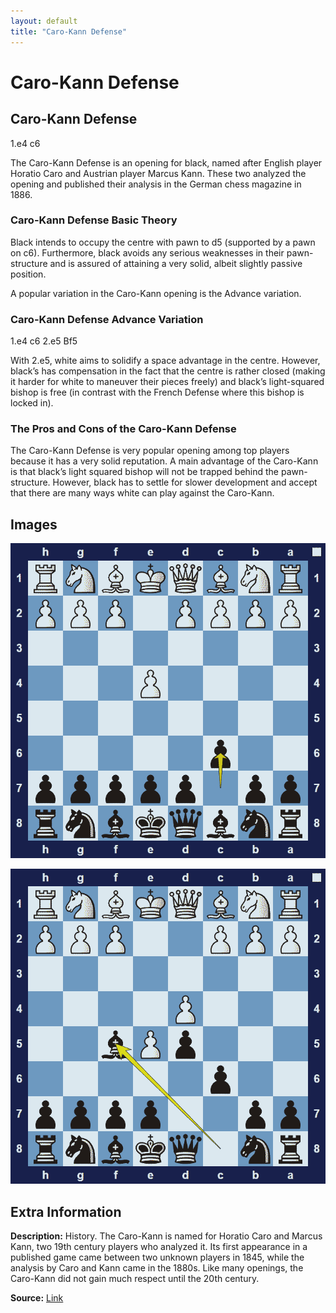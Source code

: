 ```yaml
---
layout: default
title: "Caro-Kann Defense"
---
```



# Caro-Kann Defense



## Caro-Kann Defense

1.e4 c6

The Caro-Kann Defense is an opening for black, named after English player Horatio Caro and Austrian player Marcus Kann. These two analyzed the opening and published their analysis in the German chess magazine in 1886.

### Caro-Kann Defense Basic Theory

Black intends to occupy the centre with pawn to d5 (supported by a pawn on c6). Furthermore, black avoids any serious weaknesses in their pawn-structure and is assured of attaining a very solid, albeit slightly passive position.

A popular variation in the Caro-Kann opening is the Advance variation.

### Caro-Kann Defense Advance Variation

1.e4 c6 2.e5 Bf5

With 2.e5, white aims to solidify a space advantage in the centre. However, black’s has compensation in the fact that the centre is rather closed (making it harder for white to maneuver their pieces freely) and black’s light-squared bishop is free (in contrast with the French Defense where this bishop is locked in).

### The Pros and Cons of the Caro-Kann Defense

The Caro-Kann Defense is very popular opening among top players because it has a very solid reputation. A main advantage of the Caro-Kann is that black’s light squared bishop will not be trapped behind the pawn-structure. However, black has to settle for slower development and accept that there are many ways white can play against the Caro-Kann.



## Images

![caro-kann-defense](../images/caro-kann-defense-1.png)

![caro-kann-defense](../images/caro-kann-defense-2.png)



## Extra Information
**Description:** History. The Caro-Kann is named for Horatio Caro and Marcus Kann, two 19th century players who analyzed it. Its first appearance in a published game came between two unknown players in 1845, while the analysis by Caro and Kann came in the 1880s. Like many openings, the Caro-Kann did not gain much respect until the 20th century.

**Source:** [Link](https://www.chess.com/openings/Caro-Kann-Defense)
